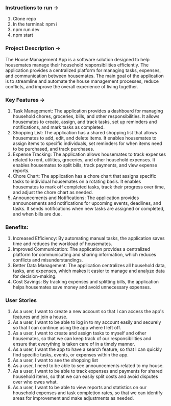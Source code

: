 ### **Instructions to run →**
1. Clone repo
2. In the terminal: npm i
3. npm run dev
4. npm start

### **Project Description →**

The House Management App is a software solution designed to help housemates manage their household responsibilities efficiently. The application provides a centralized platform for managing tasks, expenses, and communication between housemates. The main goal of the application is to streamline and automate the house management processes, reduce conflicts, and improve the overall experience of living together.

### **Key Features →**

1. Task Management: The application provides a dashboard for managing household chores, groceries, bills, and other responsibilities. It allows housemates to create, assign, and track tasks, set up reminders and notifications, and mark tasks as completed.
2. Shopping List: The application has a shared shopping list that allows housemates to add, edit, and delete items. It enables housemates to assign items to specific individuals, set reminders for when items need to be purchased, and track purchases.
3. Expense Tracking: The application allows housemates to track expenses related to rent, utilities, groceries, and other household expenses. It enables housemates to split bills, track payments, and view expense reports.
4. Chore Chart: The application has a chore chart that assigns specific tasks to individual housemates on a rotating basis. It enables housemates to mark off completed tasks, track their progress over time, and adjust the chore chart as needed.
5. Announcements and Notifications: The application provides announcements and notifications for upcoming events, deadlines, and tasks. It sends notifications when new tasks are assigned or completed, and when bills are due.


### Benefits:

1. Increased Efficiency: By automating manual tasks, the application saves time and reduces the workload of housemates.
2. Improved Communication: The application provides a centralized platform for communicating and sharing information, which reduces conflicts and misunderstandings.
3. Better Data Management: The application centralizes all household data, tasks, and expenses, which makes it easier to manage and analyze data for decision-making.
4. Cost Savings: By tracking expenses and splitting bills, the application helps housemates save money and avoid unnecessary expenses.

### User Stories
1.	As a user, I want to create a new account so that I can access the app's features and join a house.
2.	As a user, I want to be able to log in to my account easily and securely so that I can continue using the app where I left off.
3.	As a user, I want to create and assign tasks to myself and other housemates, so that we can keep track of our responsibilities and ensure that everything is taken care of in a timely manner.
4.  As a user, I want the app to have a search feature, so that I can quickly find specific tasks, events, or expenses within the app.
5.	As a user, I want to see the shopping list
6.  As a user, I need to be able to see announcements related to my house.
7.	As a user, I want to be able to track expenses and payments for shared household items, so that we can easily split costs and avoid disputes over who owes what.
8.	As a user, I want to be able to view reports and statistics on our household expenses and task completion rates, so that we can identify areas for improvement and make adjustments as needed.

